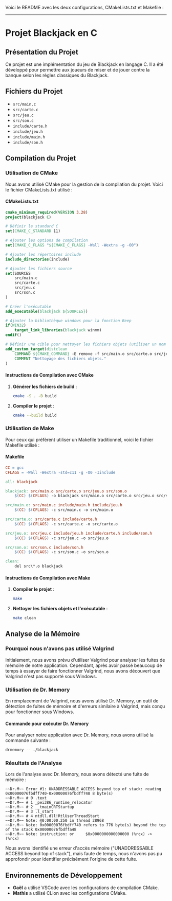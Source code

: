 Voici le README avec les deux configurations, CMakeLists.txt et Makefile :

---

# Projet Blackjack en C

## Présentation du Projet

Ce projet est une implémentation du jeu de Blackjack en langage C. Il a été développé pour permettre aux joueurs de miser et de jouer contre la banque selon les règles classiques du Blackjack.

## Fichiers du Projet

- `src/main.c`
- `src/carte.c`
- `src/jeu.c`
- `src/son.c`
- `include/carte.h`
- `include/jeu.h`
- `include/main.h`
- `include/son.h`

## Compilation du Projet

### Utilisation de CMake

Nous avons utilisé CMake pour la gestion de la compilation du projet. Voici le fichier CMakeLists.txt utilisé :

#### CMakeLists.txt

```cmake
cmake_minimum_required(VERSION 3.28)
project(blackjack C)

# Définir le standard C
set(CMAKE_C_STANDARD 11)

# Ajouter les options de compilation
set(CMAKE_C_FLAGS "${CMAKE_C_FLAGS} -Wall -Wextra -g -O0")

# Ajouter les répertoires include
include_directories(include)

# Ajouter les fichiers source
set(SOURCES
    src/main.c
    src/carte.c
    src/jeu.c
    src/son.c
)

# Créer l'exécutable
add_executable(blackjack ${SOURCES})

# Ajouter la bibliothèque windows pour la fonction Beep
if(WIN32)
    target_link_libraries(blackjack winmm)
endif()

# Définir une cible pour nettoyer les fichiers objets (utiliser un nom différent)
add_custom_target(distclean
    COMMAND ${CMAKE_COMMAND} -E remove -f src/main.o src/carte.o src/jeu.o src/son.o
    COMMENT "Nettoyage des fichiers objets."
)
```

#### Instructions de Compilation avec CMake

1. **Générer les fichiers de build** :
   ```sh
   cmake -S . -B build
   ```

2. **Compiler le projet** :
   ```sh
   cmake --build build
   ```

### Utilisation de Make

Pour ceux qui préfèrent utiliser un Makefile traditionnel, voici le fichier Makefile utilisé :

#### Makefile

```makefile
CC = gcc
CFLAGS = -Wall -Wextra -std=c11 -g -O0 -Iinclude

all: blackjack

blackjack: src/main.o src/carte.o src/jeu.o src/son.o
	$(CC) $(CFLAGS) -o blackjack src/main.o src/carte.o src/jeu.o src/son.o -lwinmm

src/main.o: src/main.c include/main.h include/jeu.h
	$(CC) $(CFLAGS) -c src/main.c -o src/main.o

src/carte.o: src/carte.c include/carte.h
	$(CC) $(CFLAGS) -c src/carte.c -o src/carte.o

src/jeu.o: src/jeu.c include/jeu.h include/carte.h include/son.h
	$(CC) $(CFLAGS) -c src/jeu.c -o src/jeu.o

src/son.o: src/son.c include/son.h
	$(CC) $(CFLAGS) -c src/son.c -o src/son.o

clean:
	del src\*.o blackjack
```

#### Instructions de Compilation avec Make

1. **Compiler le projet** :
   ```sh
   make
   ```

2. **Nettoyer les fichiers objets et l'exécutable** :
   ```sh
   make clean
   ```

## Analyse de la Mémoire

### Pourquoi nous n'avons pas utilisé Valgrind

Initialement, nous avons prévu d'utiliser Valgrind pour analyser les fuites de mémoire de notre application. Cependant, après avoir passé beaucoup de temps à essayer de faire fonctionner Valgrind, nous avons découvert que Valgrind n'est pas supporté sous Windows.

### Utilisation de Dr. Memory

En remplacement de Valgrind, nous avons utilisé Dr. Memory, un outil de détection de fuites de mémoire et d'erreurs similaire à Valgrind, mais conçu pour fonctionner sous Windows.

#### Commande pour exécuter Dr. Memory

Pour analyser notre application avec Dr. Memory, nous avons utilisé la commande suivante :

```sh
drmemory -- ./blackjack
```

### Résultats de l'Analyse

Lors de l'analyse avec Dr. Memory, nous avons détecté une fuite de mémoire :

```
~~Dr.M~~ Error #1: UNADDRESSABLE ACCESS beyond top of stack: reading 0x00000076fbdff740-0x00000076fbdff748 8 byte(s)
~~Dr.M~~ # 0 .text
~~Dr.M~~ # 1 _pei386_runtime_relocator
~~Dr.M~~ # 2 __tmainCRTStartup
~~Dr.M~~ # 3 .l_start
~~Dr.M~~ # 4 ntdll.dll!RtlUserThreadStart
~~Dr.M~~ Note: @0:00:00.250 in thread 28968
~~Dr.M~~ Note: 0x00000076fbdff740 refers to 776 byte(s) beyond the top of the stack 0x00000076fbdffa48
~~Dr.M~~ Note: instruction: or     $0x0000000000000000 (%rcx) -> (%rcx)
```

Nous avons identifié une erreur d'accès mémoire ("UNADDRESSABLE ACCESS beyond top of stack"), mais faute de temps, nous n'avons pas pu approfondir pour identifier précisément l'origine de cette fuite.

## Environnements de Développement

- **Gaël** a utilisé VSCode avec les configurations de compilation CMake.
- **Mathis** a utilisé CLion avec les configurations CMake.